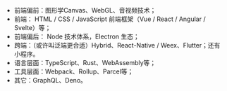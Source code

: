 * 前端偏前：图形学Canvas、WebGL、音视频技术；
* 前端： HTML / CSS / JavaScript 前端框架（Vue / React / Angular / Svelte）等；
* 前端偏后： Node 技术体系，Electron 生态；
* 跨端：（或许叫泛端更合适）Hybrid、React-Native / Weex、Flutter；还有小程序。
* 语言层面：TypeScript、Rust、WebAssembly等；
* 工具层面：Webpack、Rollup、Parcel等；
* 其它：GraphQL、Deno。
